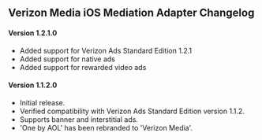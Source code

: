 ## Verizon Media iOS Mediation Adapter Changelog

#### Version 1.2.1.0
- Added support for Verizon Ads Standard Edition 1.2.1
- Added support for native ads
- Added support for rewarded video ads

#### Version 1.1.2.0
- Initial release.
- Verified compatibility with Verizon Ads Standard Edition version 1.1.2.
- Supports banner and interstitial ads.
- 'One by AOL' has been rebranded to 'Verizon Media'.
